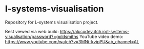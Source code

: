 # l-systems-visualisation
Repository for L-systems visualisation project. 

Best viewed via web build: https://alucodev.itch.io/l-systems-visualisation/password?=goldsmiths 
YouTube video demo: https://www.youtube.com/watch?v=3MNi-kvipPU&ab_channel=AL 
